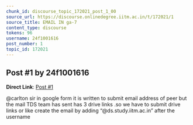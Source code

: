 ```yaml
---
chunk_id: discourse_topic_172021_post_1_00
source_url: https://discourse.onlinedegree.iitm.ac.in/t/172021/1
source_title: EMAIL IN ga-7
content_type: discourse
tokens: 96
username: 24f1001616
post_number: 1
topic_id: 172021
---
```


## Post #1 by 24f1001616

**Direct Link**: [Post #1](https://discourse.onlinedegree.iitm.ac.in/t/172021/1)

@carlton sir in google form it is written to submit email address of peer but the mail TDS team has sent has 3 drive links .so we have to submit drive links or like create the email by adding “@ds.study.iitm.ac.in” after the username
